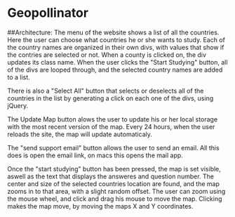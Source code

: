 Geopollinator
=============

##Architecture:
The menu of the website shows a list of all the countries. Here the user can choose what countries he or she wants to study. Each of the country names are organized in their own divs, with values that show if the contries are selected or not. When a county is clicked on, the div updates its class name. When the user clicks the "Start Studying" button, all of the divs are looped through, and the selected country names are added to a list.

There is also a "Select All" button that selects or deselects all of the countries in the list by generating a click on each one of the divs, using jQuery.

The Update Map button alows the user to update his or her local storage with the most recent version of the map. Every 24 hours, when the user reloads the site, the map will update automaticaly.

The "send support email" button allows the user to send an email. All this does is open the email link, on macs this opens the mail app.

Once the "start studying" button has been pressed, the map is set visible, aswell as the text that displays the answeres and question number. The center and size of the selected countries location are found, and the map zooms in to that area, with a slight random offset. The user can zoom using the mouse wheel, and click and drag his mouse to move the map. Clicking makes the map move, by moving the maps X and Y coordinates.
